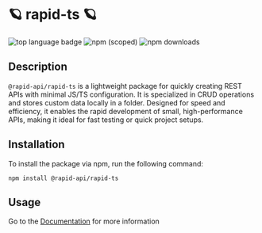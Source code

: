 # 🪐 rapid-ts 🪐

![top language badge](https://img.shields.io/github/languages/top/shukaaa/rapid-ts) ![npm (scoped)](https://img.shields.io/npm/v/@rapid-api/rapid-ts) ![npm downloads](https://img.shields.io/npm/dt/@rapid-api/rapid-ts)

## Description

`@rapid-api/rapid-ts` is a lightweight package for quickly creating REST APIs with minimal JS/TS configuration. It is specialized in CRUD operations and stores custom data locally in a folder. Designed for speed and efficiency, it enables the rapid development of small, high-performance APIs, making it ideal for fast testing or quick project setups.

## Installation

To install the package via npm, run the following command:

```shell
npm install @rapid-api/rapid-ts
```

## Usage

Go to the [Documentation](https://rapid-ts.apidocumentation.com/guide/getting-started/introduction) for more information

